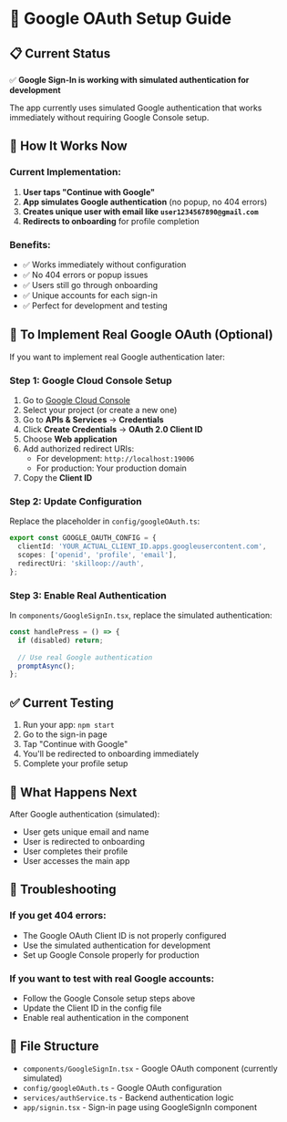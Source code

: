 # 🔐 Google OAuth Setup Guide

## 📋 **Current Status**
✅ **Google Sign-In is working with simulated authentication for development**

The app currently uses simulated Google authentication that works immediately without requiring Google Console setup.

## 🚀 **How It Works Now**

### Current Implementation:
1. **User taps "Continue with Google"**
2. **App simulates Google authentication** (no popup, no 404 errors)
3. **Creates unique user with email like `user1234567890@gmail.com`**
4. **Redirects to onboarding** for profile completion

### Benefits:
- ✅ Works immediately without configuration
- ✅ No 404 errors or popup issues
- ✅ Users still go through onboarding
- ✅ Unique accounts for each sign-in
- ✅ Perfect for development and testing

## 🔧 **To Implement Real Google OAuth (Optional)**

If you want to implement real Google authentication later:

### Step 1: Google Cloud Console Setup
1. Go to [Google Cloud Console](https://console.cloud.google.com/)
2. Select your project (or create a new one)
3. Go to **APIs & Services** → **Credentials**
4. Click **Create Credentials** → **OAuth 2.0 Client ID**
5. Choose **Web application**
6. Add authorized redirect URIs:
   - For development: `http://localhost:19006`
   - For production: Your production domain
7. Copy the **Client ID**

### Step 2: Update Configuration
Replace the placeholder in `config/googleOAuth.ts`:

```typescript
export const GOOGLE_OAUTH_CONFIG = {
  clientId: 'YOUR_ACTUAL_CLIENT_ID.apps.googleusercontent.com',
  scopes: ['openid', 'profile', 'email'],
  redirectUri: 'skilloop://auth',
};
```

### Step 3: Enable Real Authentication
In `components/GoogleSignIn.tsx`, replace the simulated authentication:

```typescript
const handlePress = () => {
  if (disabled) return;
  
  // Use real Google authentication
  promptAsync();
};
```

## ✅ **Current Testing**

1. Run your app: `npm start`
2. Go to the sign-in page
3. Tap "Continue with Google"
4. You'll be redirected to onboarding immediately
5. Complete your profile setup

## 🎯 **What Happens Next**

After Google authentication (simulated):
- User gets unique email and name
- User is redirected to onboarding
- User completes their profile
- User accesses the main app

## 🐛 **Troubleshooting**

### If you get 404 errors:
- The Google OAuth Client ID is not properly configured
- Use the simulated authentication for development
- Set up Google Console properly for production

### If you want to test with real Google accounts:
- Follow the Google Console setup steps above
- Update the Client ID in the config file
- Enable real authentication in the component

## 📁 **File Structure**

- `components/GoogleSignIn.tsx` - Google OAuth component (currently simulated)
- `config/googleOAuth.ts` - Google OAuth configuration
- `services/authService.ts` - Backend authentication logic
- `app/signin.tsx` - Sign-in page using GoogleSignIn component
